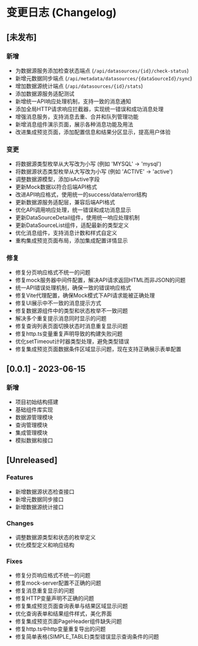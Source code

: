 # 变更日志 (Changelog)

## [未发布]

### 新增
- 为数据源服务添加检查状态端点 (`/api/datasources/{id}/check-status`)
- 新增元数据同步端点 (`/api/metadata/datasources/{dataSourceId}/sync`)
- 增加数据源统计端点 (`/api/datasources/{id}/stats`)
- 添加数据源服务适配测试
- 新增统一API响应处理机制，支持一致的消息通知
- 添加全局HTTP请求响应拦截器，实现统一错误和成功消息处理
- 增强消息服务，支持消息去重、合并和队列管理功能
- 新增消息组件演示页面，展示各种消息功能及用法
- 改进集成预览页面，添加配置信息和结果分区显示，提高用户体验

### 变更
- 将数据源类型枚举从大写改为小写 (例如 'MYSQL' -> 'mysql')
- 将数据源状态类型枚举从大写改为小写 (例如 'ACTIVE' -> 'active')
- 调整数据源模型，添加isActive字段
- 更新Mock数据以符合后端API格式
- 改进API响应格式，使用统一的success/data/error结构
- 更新数据源服务适配层，兼容后端API格式
- 优化API调用响应处理，统一错误和成功消息显示
- 更新DataSourceDetail组件，使用统一响应处理机制
- 更新DataSourceList组件，适配最新的类型定义
- 优化消息组件，支持消息计数和样式自定义
- 重构集成预览页面布局，添加集成配置详情显示

### 修复
- 修复分页响应格式不统一的问题
- 修复mock服务器中间件配置，解决API请求返回HTML而非JSON的问题
- 统一API错误处理机制，确保一致的错误响应格式
- 修复Vite代理配置，确保Mock模式下API请求能被正确处理
- 修复UI展示中不一致的消息提示方式
- 修复数据源组件中的类型和状态枚举不一致问题
- 解决多个重复提示消息同时显示的问题
- 修复查询列表页面切换状态时消息重复显示问题
- 修复http.ts变量重复声明导致的构建失败问题
- 优化setTimeout计时器类型处理，避免类型错误
- 修复集成预览页面数据条件区域显示问题，现在支持正确展示表单配置

## [0.0.1] - 2023-06-15

### 新增
- 项目初始结构搭建
- 基础组件库实现
- 数据源管理模块
- 查询管理模块 
- 集成管理模块
- 模拟数据和接口

## [Unreleased]

### Features

- 新增数据源状态检查接口
- 新增元数据同步接口
- 新增数据源统计接口

### Changes

- 调整数据源类型和状态的枚举定义
- 优化模型定义和响应结构

### Fixes

- 修复分页响应格式不统一的问题
- 修复mock-server配置不正确的问题 
- 修复消息重复显示的问题
- 修复HTTP变量声明不正确的问题
- 修复集成预览页面查询表单与结果区域显示问题
- 优化查询表单和结果组件样式，美化界面
- 修复集成预览页面PageHeader组件缺失问题
- 修复http.ts中http变量重复导出的问题
- 修复简单表格(SIMPLE_TABLE)类型错误显示查询条件的问题